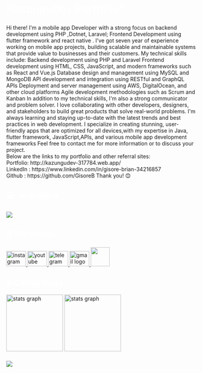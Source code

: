  <h1 align="left" style="color:white;" >KazunguDev Portfolio?</h1>

###

<p align="left">Hi there! I'm a mobile  app Developer with a strong focus on backend development using PHP ,Dotnet, Laravel; Frontend Development using flutter framework and react native . I've got  seven year of experience working on mobile app projects, building scalable and maintainable systems that provide value to businesses and their customers. My technical skills include: Backend development using PHP and Laravel Frontend development using HTML, CSS, JavaScript, and modern frameworks such as React and Vue.js Database design and management using MySQL and MongoDB API development and integration using RESTful and GraphQL APIs Deployment and server management using AWS, DigitalOcean, and other cloud platforms Agile development methodologies such as Scrum and Kanban In addition to my technical skills, I'm also a strong communicator and problem solver. I love collaborating with other developers, designers, and stakeholders to build great products that solve real-world problems. I'm always learning and staying up-to-date with the latest trends and best practices in web development.  I specialize in creating stunning, user-friendly apps that are optimized for all devices,with my expertise in Java, flutter framework, JavaScript,APIs,  and various mobile app development frameworks  Feel free to contact me for more information or to discuss your project. 
<br> Below are the links to my portfolio and other referral sites:  
 <br> Portfolio:  http://kazungudev-317784.web.app/  
 <br> LinkedIn :  https://www.linkedin.com/in/gisore-brian-34216857  
 <br> Github : https://github.com/GisoreB  Thank you! 😊</p>

###

<h2 align="left" style="color:white;" >💻 Tech Stack</h2>

###

<div align="left">
  <a href="#">
    <img src="https://skillicons.dev/icons?i=dart,flutter,firebase,photoshop,xd,figma,vscode,androidstudio,git,github&theme=dark" />
  </a>
 
</div>

###

<h2 align="left" style="color:white;" >🌐 My socials</h2>

###

<div align="left">
  <a href="https://instagram.com/kazungudev" target="_blank">
    <img src="https://raw.githubusercontent.com/maurodesouza/profile-readme-generator/master/src/assets/icons/social/instagram/default.svg" width="52" height="40" alt="instagram logo"  />
  </a>
  <a href="[https://www.youtube.com/channel/UCE1DdPSkPONe-NfwAD038tA" target="_blank">
    <img src="https://raw.githubusercontent.com/maurodesouza/profile-readme-generator/master/src/assets/icons/social/youtube/default.svg" width="52" height="40" alt="youtube logo"  />
  </a>
  <a href="https://tlgrm.in/kazungudev" target="_blank">
    <img src="https://raw.githubusercontent.com/maurodesouza/profile-readme-generator/master/src/assets/icons/social/telegram/default.svg" width="52" height="40" alt="telegram logo"  />
  </a>
  <a href="https://kazungudev@gmail.com" target="_blank">
    <img src="https://raw.githubusercontent.com/maurodesouza/profile-readme-generator/master/src/assets/icons/social/gmail/default.svg" width="52" height="40" alt="gmail logo"  />
  </a>

  <a href="[http://kazungudev-317784.web.app/" target="_blank" rel="noreferrer">
  <img src="https://s3-eu-west-1.amazonaws.com/tpd/logos/60e537346fa87d00016b77cc/0x0.png" width="50" />
  </a>
  
</div>

<h2 align="left" style="color:white;" >🔥 GitHub Stats</h2>

<div align="left">
 
  <img src="https://github-readme-stats.vercel.app/api?username=amirbayat0&theme=tokyonight&hide_border=false&include_all_commits=true&count_private=true" height="150" alt="stats graph"  />
 
   <img src="https://github-readme-streak-stats.herokuapp.com/?user=amirbayat0&theme=tokyonight&hide_border=false" height="150" alt="stats graph"  />
 
 
</div>

###

<a href="https://www.buymeacoffee.com/AmirBayat"><img src="https://img.buymeacoffee.com/button-api/?text=Buy me a coffee&emoji=☕&slug=AmirBayat&button_colour=5F7FFF&font_colour=ffffff&font_family=Cookie&outline_colour=000000&coffee_colour=FFDD00" /></a>





 






  
 
